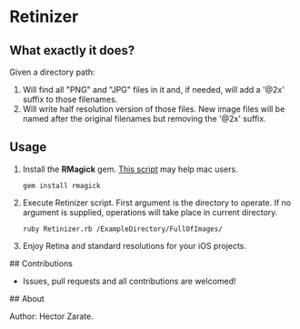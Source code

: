 Retinizer
=========


## What exactly it does? 
Given a directory path:

1. Will find all "PNG" and "JPG" files in it and, if needed, will add a '@2x' suffix to those filenames.
2. Will write half resolution version of those files. New image files will be named after the original filenames but removing the '@2x' suffix.

## Usage 
1. Install the __RMagick__ gem. [This script](https://github.com/maddox/magick-installer) may help mac users.
    
    ````
    gem install rmagick
    ````

2. Execute Retinizer script. First argument is the directory to operate. If no argument is supplied, operations will take place in current directory. 

    ````
    ruby Retinizer.rb /ExampleDirectory/FullOfImages/
    ````

1. Enjoy Retina and standard resolutions for your iOS projects.

## Contributions
* Issues, pull requests and all contributions are welcomed!

## About

Author: Hector Zarate.


